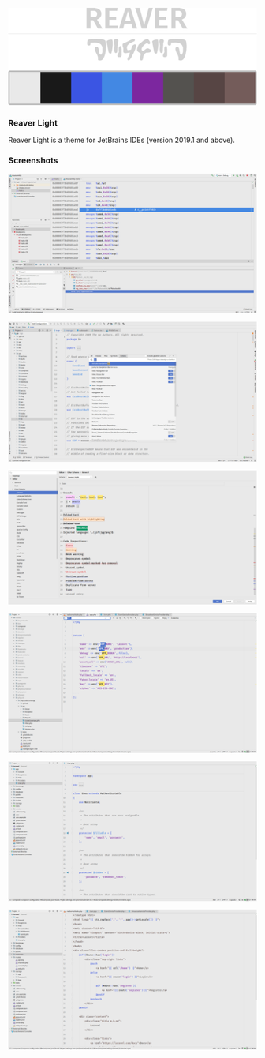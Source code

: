 <p align="center">
  <img width="518" height="197" src="https://raw.githubusercontent.com/var512/reaver-light-theme-jetbrains/master/extra/logo.png">
</p>

### Reaver Light

Reaver Light is a theme for JetBrains IDEs (version 2019.1 and above).

### Screenshots

![Screenshot](extra/screenshot-c1.png)

![Screenshot](extra/screenshot-go1.png)

![Screenshot](extra/screenshot-general1.png)

![Screenshot](extra/screenshot-selection1.png)

![Screenshot](extra/screenshot-php1.png)

![Screenshot](extra/screenshot-php2.png)
